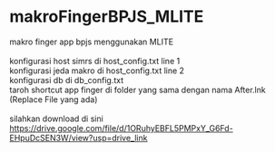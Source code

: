 # makroFingerBPJS_MLITE
makro finger app bpjs menggunakan MLITE
<br>
<br>
konfigurasi host simrs di host_config.txt line 1<br>
konfigurasi jeda makro di host_config.txt line 2<br>
konfigurasi db di db_config.txt<br>
taroh shortcut app finger di folder yang sama dengan nama After.lnk (Replace File yang ada)<br>
<br>
silahkan download di sini https://drive.google.com/file/d/1ORuhyEBFL5PMPxY_G6Fd-EHpuDcSEN3W/view?usp=drive_link
